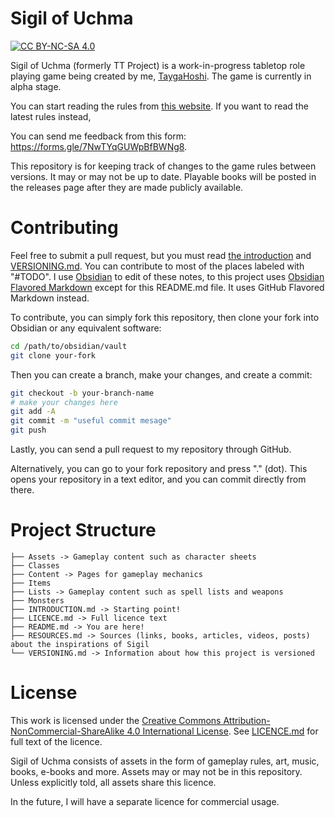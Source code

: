 # Sigil of Uchma
[![CC BY-NC-SA 4.0][cc-by-nc-sa-shield]][cc-by-nc-sa]

Sigil of Uchma (formerly TT Project) is a work-in-progress tabletop role playing game being created by me, [TaygaHoshi](https://github.com/TaygaHoshi). The game is currently in alpha stage.

You can start reading the rules from [this website](https://taygahoshi.github.io/tt-project/sigil-of-uchma/introduction.html). If you want to read the latest rules instead, 

You can send me feedback from this form: https://forms.gle/7NwTYqGUWpBfBWNg8.

This repository is for keeping track of changes to the game rules between versions. It may or may not be up to date. Playable books will be posted in the releases page after they are made publicly available.

# Contributing
Feel free to submit a pull request, but you must read [the introduction](https://taygahoshi.github.io/tt-project/sigil-of-uchma/introduction.html) and [VERSIONING.md](https://github.com/TaygaHoshi/tt-project/blob/main/VERSIONING.md?plain=1). You can contribute to most of the places labeled with "#TODO". I use [Obsidian](https://obsidian.md/) to edit of these notes, to this project uses [Obsidian Flavored Markdown](https://help.obsidian.md/Editing+and+formatting/Obsidian+Flavored+Markdown) except for this README.md file. It uses GitHub Flavored Markdown instead. 

To contribute, you can simply fork this repository, then clone your fork into Obsidian or any equivalent software:
```bash
cd /path/to/obsidian/vault
git clone your-fork
```

Then you can create a branch, make your changes, and create a commit:
```bash
git checkout -b your-branch-name
# make your changes here
git add -A
git commit -m "useful commit mesage"
git push
```

Lastly, you can send a pull request to my repository through GitHub.

Alternatively, you can go to your fork repository and press "." (dot). This opens your repository in a text editor, and you can commit directly from there. 

# Project Structure
```
├── Assets -> Gameplay content such as character sheets
├── Classes
├── Content -> Pages for gameplay mechanics   
├── Items
├── Lists -> Gameplay content such as spell lists and weapons  
├── Monsters
├── INTRODUCTION.md -> Starting point!
├── LICENCE.md -> Full licence text
├── README.md -> You are here!
├── RESOURCES.md -> Sources (links, books, articles, videos, posts) about the inspirations of Sigil
└── VERSIONING.md -> Information about how this project is versioned
```

# License
This work is licensed under the
[Creative Commons Attribution-NonCommercial-ShareAlike 4.0 International License][cc-by-nc-sa]. See [LICENCE.md](LICENCE.md) for full text of the licence.

Sigil of Uchma consists of assets in the form of gameplay rules, art, music, books, e-books and more. Assets may or may not be in this repository. Unless explicitly told, all assets share this licence.

In the future, I will have a separate licence for commercial usage. 

[cc-by-nc-sa]: http://creativecommons.org/licenses/by-nc-sa/4.0/
[cc-by-nc-sa-shield]: https://img.shields.io/badge/License-CC%20BY--NC--SA%204.0-lightgrey.svg

